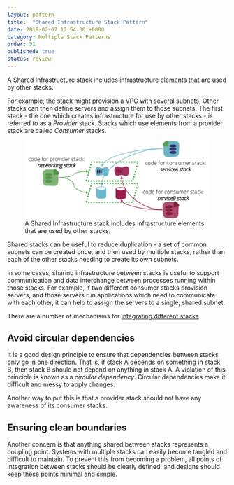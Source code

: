 ```yaml
---
layout: pattern
title:  "Shared Infrastructure Stack Pattern"
date: 2019-02-07 12:54:30 +0000
category: Multiple Stack Patterns
order: 31
published: true
status: review
---
```


A Shared Infrastructure [stack](/patterns/stack-replication/) includes infrastructure elements that are used by other stacks.

For example, the stack might provision a VPC with several subnets. Other stacks can then define servers and assign them to those subnets. The first stack - the one which creates infrastructure for use by other stacks - is referred to as a *Provider* stack. Stacks which use elements from a provider stack are called *Consumer* stacks.


<figure>
  <img src="images/shared-infrastructure-stack.png" alt="A Shared Infrastructure stack includes infrastructure elements that are used by other stacks"/>
  <figcaption>A Shared Infrastructure stack includes infrastructure elements that are used by other stacks.</figcaption>
</figure>


Shared stacks can be useful to reduce duplication - a set of common subnets can be created once, and then used by multiple stacks, rather than each of the other stacks needing to create its own subnets.

In some cases, sharing infrastructure between stacks is useful to support communication and data interchange between processes running within those stacks. For example, if two different consumer stacks provision servers, and those servers run applications which need to communicate with each other, it can help to assign the servers to a single, shared subnet.

There are a number of mechanisms for [integrating different stacks](/patterns/stack-integration/).


## Avoid circular dependencies

It is a good design principle to ensure that dependencies between stacks only go in one direction. That is, if stack A depends on something in stack B, then stack B should not depend on anything in stack A. A violation of this principle is known as a *circular dependency*. Circular dependencies make it difficult and messy to apply changes.

Another way to put this is that a provider stack should not have any awareness of its consumer stacks.


## Ensuring clean boundaries

Another concern is that anything shared between stacks represents a coupling point. Systems with multiple stacks can easily become tangled and difficult to maintain. To prevent this from becoming a problem, all points of integration between stacks should be clearly defined, and designs should keep these points minimal and simple.

